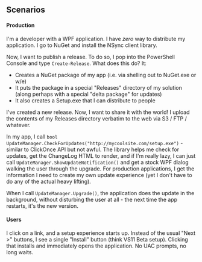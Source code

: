 ## Scenarios

#### Production

I'm a developer with a WPF application. I have *zero* way to distribute my
application. I go to NuGet and install the NSync client library.

Now, I want to publish a release. To do so, I pop into the PowerShell Console
and type `Create-Release`. What does this do? It:

* Creates a NuGet package of my app (i.e. via shelling out to NuGet.exe or w/e)
* It puts the package in a special "Releases" directory of my solution (along
  perhaps with a special "delta package" for updates)
* It also creates a Setup.exe that I can distribute to people

I've created a new release. Now, I want to share it with the world! I upload
the contents of my Releases directory verbatim to the web via S3 / FTP /
whatever.

In my app, I call `bool
UpdateManager.CheckForUpdates("http://mycoolsite.com/setup.exe")` - similar to
ClickOnce API but not awful. The library helps me check for updates, get the
ChangeLog HTML to render, and if I'm really lazy, I can just call
`UpdateManager.ShowUpdateNotification()` and get a stock WPF dialog walking
the user through the upgrade. For production applications, I get the
information I need to create my own update experience (yet I don't have to do
any of the actual heavy lifting).

When I call `UpdateManager.Upgrade()`, the application does the update in the
background, without disturbing the user at all - the next time the app
restarts, it's the new version.


#### Users

I click on a link, and a setup experience starts up. Instead of the usual
"Next >" buttons, I see a single "Install" button (think VS11 Beta setup).
Clicking that installs and immediately opens the application. No UAC prompts,
no long waits.
